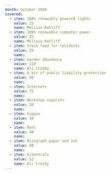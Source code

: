 ```yaml
---
month: October 2020
covered:
  - item: 100% renewably powered lights
    value: 25
    name: Melissa Ratliff
  - item: 100% renewable computer power
    value: 25
    name: Melissa Ratliff
  - item: Fresh food for residents
    value: 25
    name: 
  - item: Garden abundance
    value: 110
    name: Ali Crosby
  - item: A bit of public liability protection
    value: 60
    name: 
  - item: Internets
    value: 75
    name: 
  - item: Workshop supplies
    value: 10
    name: 
  - item: Cuppas
    value: 10
    name: 
  - item: Rent
    value: 40
    name: 
  - item: Risograph paper and ink
    value: 80
    name: 
  - item: Essentials
    value: 52
    name: Ali Crosby
---
```

